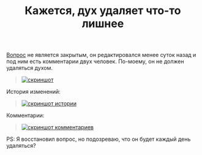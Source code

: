 ﻿---
title: "Кажется, дух удаляет что-то лишнее"
se.owner.user_id: 178988
se.owner.display_name: "Qwertiy"
se.owner.link: "https://ru.meta.stackoverflow.com/users/178988/qwertiy"
se.link: "https://ru.meta.stackoverflow.com/questions/12068/%d0%9a%d0%b0%d0%b6%d0%b5%d1%82%d1%81%d1%8f-%d0%b4%d1%83%d1%85-%d1%83%d0%b4%d0%b0%d0%bb%d1%8f%d0%b5%d1%82-%d1%87%d1%82%d0%be-%d1%82%d0%be-%d0%bb%d0%b8%d1%88%d0%bd%d0%b5%d0%b5"
se.question_id: 12068
se.post_type: question
---
<p><a href="//ru.stackoverflow.com/q/1076639/178988">Вопрос</a> не является закрытым, он редактировался менее суток назад и под ним есть комментарии двух человек. По-моему, он не должен удаляться духом.</p>
<blockquote>
<p><a href="https://i.stack.imgur.com/zqm90.png" rel="nofollow noreferrer"><img src="https://i.stack.imgur.com/zqm90.png" alt="скриншот" /></a></p>
</blockquote>
<p>История изменений:</p>
<blockquote>
<p><a href="https://i.stack.imgur.com/DSK1l.png" rel="nofollow noreferrer"><img src="https://i.stack.imgur.com/DSK1l.png" alt="скриншот истории" /></a></p>
</blockquote>
<p>Комментарии:</p>
<blockquote>
<p><a href="https://i.stack.imgur.com/2gqdv.png" rel="nofollow noreferrer"><img src="https://i.stack.imgur.com/2gqdv.png" alt="скриншот комментариев" /></a></p>
</blockquote>
<p>PS: Я восстановил вопрос, но подозреваю, что он будет каждый день удаляться?</p>
